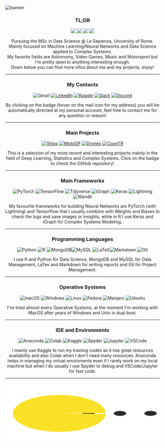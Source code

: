 ![banner](https://user-images.githubusercontent.com/91251307/212051397-3d9ce98c-c2b6-4fe9-8839-96d7f4124234.gif)

<div align="center">
	
### TL;DR 

<img src="https://user-images.githubusercontent.com/91251307/212358644-24bc2e70-d10b-49cc-98a4-5bb7a2a6d81a.svg" height="28"/>
<img src="https://user-images.githubusercontent.com/91251307/212359249-b6aa2a6a-521e-4575-baa3-cca62788d412.svg" height="28"/>
<img src="https://user-images.githubusercontent.com/91251307/212359247-d2ab1f0a-2f6e-48bb-a27d-d872b3dd916c.svg" height="28"/>
<img src="https://komarev.com/ghpvc/?username=santurini&style=for-the-badge&label=👁️&color=ff69b4" />

	
Pursuing the MSc in Data Science @ La Sapienza, University of Rome.\
Mainly focused on Machine Learning/Neural Networks and Data Science applied to Complex Systems.\
My favorite fields are Astronomy, Video Games, Music and Motorsport but I'm pretty open to anything interesting enough.\
Down below you can find more infos about me and my projects, enjoy!

<hr style="border:1px black">

### My Contacts

![Gmail](https://img.shields.io/badge/gmail-D14836?style=for-the-badge&logo=gmail&logoColor=white "ghinassiarturo8@gmail.com")
[![LinkedIn](https://img.shields.io/badge/linkedin-%230077B5.svg?style=for-the-badge&logo=linkedin&logoColor=white)](https://www.linkedin.com/in/arturo-ghinassi-50b8a0219/)
[![Kaggle](https://img.shields.io/badge/kaggle-035a7d?style=for-the-badge&logo=kaggle&logoColor=white)](https://kaggle.com/santurini)
[![Slack](https://img.shields.io/badge/slack-4A154B?style=for-the-badge&logo=slack&logoColor=white)](https://join.slack.com/t/contactme-hq/shared_invite/zt-1mzhdt2hh-lEZ1_TJXyqa_5uxNMvilmQ)
[![Discord](https://img.shields.io/badge/discord-%235865F2.svg?style=for-the-badge&logo=discord&logoColor=white)](https://discord.com/users/897758304598642709)

By clicking on the badge (hover on the mail icon for my address) you will be automatically directed at my personal account, feel free to contact me for any question or reason! 

<hr style="border:1px black">

### Main Projects

[![Ships](https://custom-icon-badges.demolab.com/badge/ship_Classifier-B0E0E6?style=for-the-badge&logo=ship)](https://github.com/santurini/Ships-Classification-with-Neural-Networks-Ensemble)
[![MotoGP](https://custom-icon-badges.demolab.com/badge/Bayesian_Analysis-B22222?style=for-the-badge&logo=motorcycle&logoColor=white)](https://github.com/santurini/Bayesian-Analysis-of-MotoGP-Riders-Skill)
[![Drones](https://custom-icon-badges.demolab.com/badge/Semantic_Segmentation-DDA0DD?style=for-the-badge&logo=drone-color)](https://github.com/santurini/Drone-Images-Semantic-Segmentation)
[![CounTR](https://custom-icon-badges.demolab.com/badge/Galaxy_CounTR-008B8B?style=for-the-badge&logo=galaxy)](https://github.com/santurini/Galaxy-CounTR)

This is a selection of my most recent and interesting projects mainly in the field of Deep Learning, Statistics and Complex Systems. Click on the badge to check the GitHub repository!

<hr style="border:1px black">

### Main Frameworks

![PyTorch](https://img.shields.io/badge/PyTorch-%23EE4C2C.svg?style=for-the-badge&logo=PyTorch&logoColor=white)
![TensorFlow](https://img.shields.io/badge/TensorFlow-%23FF6F00.svg?style=for-the-badge&logo=TensorFlow&logoColor=white)
![Tidyverse](https://img.shields.io/badge/tidyverse-1A162D?style=for-the-badge&logo=tidyverse&logoColor=white)
![iGraph](https://custom-icon-badges.demolab.com/badge/igraph-D3D3D3?style=for-the-badge&logo=igraph&logoColor=black)
![Keras](https://img.shields.io/badge/Keras-%23D00000.svg?style=for-the-badge&logo=Keras&logoColor=white)
![Lightning](https://img.shields.io/badge/lightning-792EE5?style=for-the-badge&logo=pytorchlightning&logoColor=white)
![Wandb](https://img.shields.io/badge/Wandb-FFCC33?style=for-the-badge&logo=WeightsAndBiases&logoColor=black)

My favourite frameworks for building Neural Networks are PyTorch (with Lightning) and Tensorflow that I usually combine with Weights and Biases to check the logs and save images or insights, while in R I use Keras and iGraph for Complex Systems Modeling.

<hr style="border:1px black">

### Programming Languages

![Python](https://img.shields.io/badge/python-3670A0?style=for-the-badge&logo=python&logoColor=ffdd54) 
![R](https://img.shields.io/badge/r_&_RStudio-%23276DC3.svg?style=for-the-badge&logo=rstudio&logoColor=white) 
![MongoDB](https://img.shields.io/badge/MongoDB-%234ea94b.svg?style=for-the-badge&logo=mongodb&logoColor=white)![MySQL](https://img.shields.io/badge/mysql-%2300f.svg?style=for-the-badge&logo=mysql&logoColor=white) 
![LaTeX](https://img.shields.io/badge/latex-%23008080.svg?style=for-the-badge&logo=latex&logoColor=white)![Markdown](https://img.shields.io/badge/markdown-%23000000.svg?style=for-the-badge&logo=markdown&logoColor=white) 
![Git](https://img.shields.io/badge/git-%23F05033.svg?style=for-the-badge&logo=git&logoColor=white)

I use R and Python for Data Science, MongoDB and MySQL for Data Management, LaTex and Markdown for writing reports and Git for Project Management.

<hr style="border:1px black">

### Operative Systems

![macOS](https://img.shields.io/badge/mac%20os-000000?style=for-the-badge&logo=macos&logoColor=F0F0F0)
![Windows](https://img.shields.io/badge/Windows-0078D6?style=for-the-badge&logo=windows&logoColor=white)
![Linux](https://img.shields.io/badge/Linux-FCC624?style=for-the-badge&logo=linux&logoColor=black)
![Fedora](https://img.shields.io/badge/Fedora-294172?style=for-the-badge&logo=fedora&logoColor=white)
![Manjaro](https://img.shields.io/badge/Manjaro-35BF5C?style=for-the-badge&logo=Manjaro&logoColor=white)
![Ubuntu](https://img.shields.io/badge/Ubuntu-E95420?style=for-the-badge&logo=ubuntu&logoColor=white)

I've tried almost every Operative Systems, at the moment I'm working with MacOS after years of Windows and Unix in dual boot.

<hr style="border:1px black">

### IDE and Environments

![Anaconda](https://img.shields.io/badge/anaconda-44A833?style=for-the-badge&logo=anaconda&logoColor=white)
![Colab](https://img.shields.io/badge/colab-F9AB00?style=for-the-badge&logo=googlecolab&logoColor=black)
![Kaggle](https://img.shields.io/badge/kaggle_notebook-20BEFF?style=for-the-badge&logo=googlecolab&logoColor=white)
![Spyder](https://img.shields.io/badge/spyder-FF0000?style=for-the-badge&logo=spyderide&logoColor=black)
![Jupyter](https://img.shields.io/badge/jupyterlab-F37626?style=for-the-badge&logo=jupyter&logoColor=white)
![VSCode](https://img.shields.io/badge/vscode-007ACC?style=for-the-badge&logo=visualstudiocode&logoColor=white)

I mainly use Kaggle to run my training codes as it has great resources availability and also Colab when I don't need many resources. Anaconda helps in managing my virtual enviroments even if I rarely work on my local machine but when I do usually I use Spyder to debug and VSCode/Jupyter for fast code.

<hr style="border:1px black">

<img src="https://raw.githubusercontent.com/Aniket965/Aniket965/master/pacman.svg?sanitize=true" width="600" height="200">
	
</div>
	
